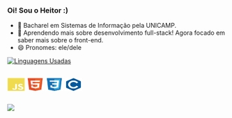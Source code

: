 ### Oi! Sou o Heitor :)

- 🔭 Bacharel em Sistemas de Informação pela UNICAMP.
- 🌱 Aprendendo mais sobre desenvolvimento full-stack! Agora focado em saber mais sobre o front-end.
- 😄 Pronomes: ele/dele

[![Linguagens Usadas](https://github-readme-stats-git-masterrstaa-rickstaa.vercel.app/api/top-langs/?username=heitornolla&theme=radical)](https://github.com/heitornolla/github-readme-stats)
<div style="display: inline_block"><br>
<div>
  <img align="center" alt="Rafa-Js" height="30" width="40" src="https://raw.githubusercontent.com/devicons/devicon/master/icons/javascript/javascript-plain.svg">
  <img align="center" alt="Rafa-HTML" height="30" width="40" src="https://raw.githubusercontent.com/devicons/devicon/master/icons/html5/html5-original.svg">
  <img align="center" alt="Rafa-CSS" height="30" width="40" src="https://raw.githubusercontent.com/devicons/devicon/master/icons/css3/css3-original.svg">
  <img align="center" alt="Rafa-Csharp" height="30" width="40" src="https://raw.githubusercontent.com/devicons/devicon/master/icons/c/c-plain.svg">
</div>
  
  ##
 
<div>
  <a href="https://www.linkedin.com/in/heitor-nolla/" target="_blank"><img src="https://img.shields.io/badge/-LinkedIn-%230077B5?style=for-the-badge&logo=linkedin&logoColor=white" target="_blank"></a> 
  
</div>
